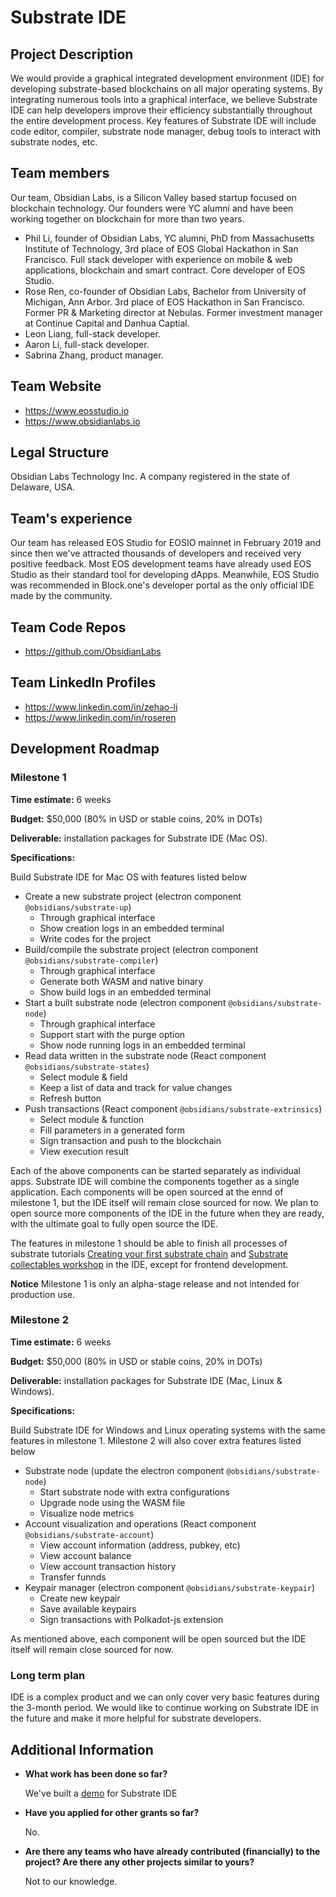 # Substrate IDE

## Project Description

We would provide a graphical integrated development environment (IDE) for developing substrate-based blockchains on all major operating systems. By integrating numerous tools into a graphical interface, we believe Substrate IDE can help developers improve their efficiency substantially throughout the entire development process. Key features of Substrate IDE will include code editor, compiler, substrate node manager, debug tools to interact with substrate nodes, etc.

## Team members

Our team, Obsidian Labs, is a Silicon Valley based startup focused on blockchain technology. Our founders were YC alumni and have been working together on blockchain for more than two years.

* Phil Li, founder of Obsidian Labs, YC alumni, PhD from Massachusetts Institute of Technology, 3rd place of EOS Global Hackathon in San Francisco. Full stack developer with experience on mobile & web applications, blockchain and smart contract. Core developer of EOS Studio.
* Rose Ren, co-founder of Obsidian Labs, Bachelor from University of Michigan, Ann Arbor. 3rd place of EOS Hackathon in San Francisco. Former PR & Marketing director at Nebulas. Former investment manager at Continue Capital and Danhua Captial.
* Leon Liang, full-stack developer.
* Aaron Li, full-stack developer.
* Sabrina Zhang, product manager.

## Team Website	
* https://www.eosstudio.io
* https://www.obsidianlabs.io

## Legal Structure 
Obsidian Labs Technology Inc.
A company registered in the state of Delaware, USA.

## Team's experience

Our team has released EOS Studio for EOSIO mainnet in February 2019 and since then we've attracted thousands of developers and received very positive feedback. Most EOS development teams have already used EOS Studio as their standard tool for developing dApps. Meanwhile, EOS Studio was recommended in Block.one's developer portal as the only official IDE made by the community.

## Team Code Repos
* https://github.com/ObsidianLabs

## Team LinkedIn Profiles
* https://www.linkedin.com/in/zehao-li
* https://www.linkedin.com/in/roseren

## Development Roadmap

### Milestone 1

**Time estimate:** 6 weeks

**Budget:** $50,000 (80% in USD or stable coins, 20% in DOTs)

**Deliverable:** installation packages for Substrate IDE (Mac OS).

**Specifications:**

Build Substrate IDE for Mac OS with features listed below

- Create a new substrate project (electron component `@obsidians/substrate-up`)
  - Through graphical interface
  - Show creation logs in an embedded terminal
  - Write codes for the project
- Build/compile the substrate project (electron component `@obsidians/substrate-compiler`)
  - Through graphical interface
  - Generate both WASM and native binary
  - Show build logs in an embedded terminal
- Start a built substrate node (electron component `@obsidians/substrate-node`)
  - Through graphical interface
  - Support start with the purge option
  - Show node running logs in an embedded terminal
- Read data written in the substrate node (React component `@obsidians/substrate-states`)
  - Select module & field
  - Keep a list of data and track for value changes
  - Refresh button
- Push transactions (React component `@obsidians/substrate-extrinsics`)
  - Select module & function
  - Fill parameters in a generated form
  - Sign transaction and push to the blockchain
  - View execution result
 
Each of the above components can be started separately as individual apps.
Substrate IDE will combine the components together as a single application.
Each components will be open sourced at the ennd of milestone 1, but the IDE itself 
will remain close sourced for now. We plan to open source more components of the IDE 
in the future when they are ready, with the ultimate goal to fully open source the IDE.

The features in milestone 1 should be able to finish all processes of substrate tutorials 
[Creating your first substrate chain](https://substrate.dev/docs/en/next/tutorials/creating-your-first-substrate-chain/) 
and 
[Substrate collectables workshop](https://substrate.dev/substrate-collectables-workshop/#/)
in the IDE, except for frontend development.


**Notice** Milestone 1 is only an alpha-stage release and not intended for production use.

### Milestone 2

**Time estimate:** 6 weeks

**Budget:** $50,000 (80% in USD or stable coins, 20% in DOTs)

**Deliverable:** installation packages for Substrate IDE (Mac, Linux & Windows).

**Specifications:**

Build Substrate IDE for Windows and Linux operating systems with the same features in milestone 1. Milestone 2 will also cover extra features listed below

- Substrate node (update the electron component `@obsidians/substrate-node`)
  - Start substrate node with extra configurations
  - Upgrade node using the WASM file
  - Visualize node metrics
- Account visualization and operations (React component `@obsidians/substrate-account`)
  - View account information (address, pubkey, etc)
  - View account balance
  - View account transaction history
  - Transfer funnds
- Keypair manager (electron component `@obsidians/substrate-keypair`)
  - Create new keypair
  - Save available keypairs
  - Sign transactions with Polkadot-js extension

As mentioned above, each component will be open sourced but the IDE itself will remain close sourced for now.

### Long term plan

IDE is a complex product and we can only cover very basic features during the 3-month period.
We would like to continue working on Substrate IDE in the future and make it more helpful for substrate developers.

## Additional Information

* **What work has been done so far?**

  We've built a [demo](https://www.dropbox.com/s/tcnd6v7bylb13a7/Substrate%20IDE.mp4?dl=0) for Substrate IDE

* **Have you applied for other grants so far?**

  No.

* **Are there any teams who have already contributed (financially) to the project? Are there any other projects similar to yours?**

  Not to our knowledge.
